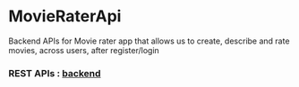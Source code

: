 # MovieRaterApi
Backend APIs for Movie rater app that allows us to create, describe and rate movies, across users, after register/login

### REST APIs : [backend](https://rest-movie-rater.herokuapp.com/)
